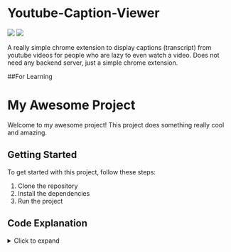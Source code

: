 # Youtube-Caption-Viewer

![](https://img.shields.io/badge/Chrome-Extension-blue.svg) ![](https://img.shields.io/badge/Version-1.0.0-green.svg)


A really simple chrome extension to display captions (transcript) from youtube videos for people who are lazy to even watch a video.
Does not need any backend server, just a simple chrome extension.

##For Learning

# My Awesome Project

Welcome to my awesome project! This project does something really cool and amazing.

## Getting Started

To get started with this project, follow these steps:

1. Clone the repository
2. Install the dependencies
3. Run the project

## Code Explanation

<details>
  <summary>Click to expand</summary>

  ```javascript
  const extractTranscript = response => {
      const transcript =
          response?.actions[0]?.updateEngagementPanelAction?.content?.transcriptRenderer?.body?.transcriptBodyRenderer?.cueGroups
              .map(cueGroup =>
                  cueGroup.transcriptCueGroupRenderer.cues
                      .map(cue => cue.transcriptCueRenderer.cue.simpleText.trim())
                      .join(' ')
              )
              .join(' ');
  
      return transcript;
  };
  
  const fetchTranscript = async (videoId, key) => {
      key = key || 'AIzaSyAO_FJ2SlqU8Q4STEHLGCilw_Y9_11qcW8';
      if (!videoId) {
          throw Error('Video Id is not provided');
          return;
      }
  
      const transcriptUrl = `https://www.youtube.com/youtubei/v1/get_transcript?key=${key}`;
  
      const requestOptions = {
          method: 'POST',
          headers: {
              'Content-Type': 'application/json',
          },
          body: JSON.stringify({
              context: {
                  client: {
                      clientName: 'WEB',
                      clientVersion: '2.9999099',
                  },
              },
              params: btoa(`\n\x0b${videoId}`),
          }),
      };
  
      try {
          const response = await fetch(transcriptUrl, requestOptions);
          const data = await response.json();
          return extractTranscript(data);
      } catch (error) {
          console.log(error);
      }
  };
  
  const getVideoId = url => {
      let regExp =
          /^.*(youtu\.be\/|v\/|u\/\w\/|embed\/|watch\?v=|\&v=)([^#\&\?]*).*/;
      let match = url.match(regExp);
      if (match && match[2].length == 11) {
          return match[2];
      }
  };
  
  const getTranscript = async sendResponse => {
      const url = window.location.href;
      const videoId = getVideoId(url);
  
      const transcript = await fetchTranscript(videoId);
      sendResponse({ transcript });
  };
  
  chrome.runtime.onMessage.addListener((request, sender, sendResponse) => {
      if (request.type === 'getTranscript') {
          getTranscript(sendResponse);
          return true;
      }
  });
